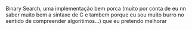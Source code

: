 Binary Search, uma implementação bem porca (muito por conta de eu nn saber muito bem a sintaxe de C e tambem porque eu sou muito burro no sentido de compreender algoritimos...)  que eu pretendo melhorar 